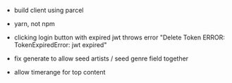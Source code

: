 - build client using parcel
- yarn, not npm
- clicking login button with expired jwt throws error "Delete Token ERROR:  TokenExpiredError: jwt expired"

- fix generate to allow seed artists / seed genre field together
- allow timerange for top content